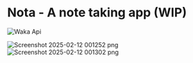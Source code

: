 # Nota - A note taking app (WIP)

![Waka Api](https://waka-api.dev-tsuzat.workers.dev/Nota)

![Screenshot 2025-02-12 001252 png](https://github.com/user-attachments/assets/82ff253a-56e2-4189-893a-e7105310833c)
![Screenshot 2025-02-12 001302 png](https://github.com/user-attachments/assets/d50739b0-0229-4338-b17a-3dad1fca6ed3)

